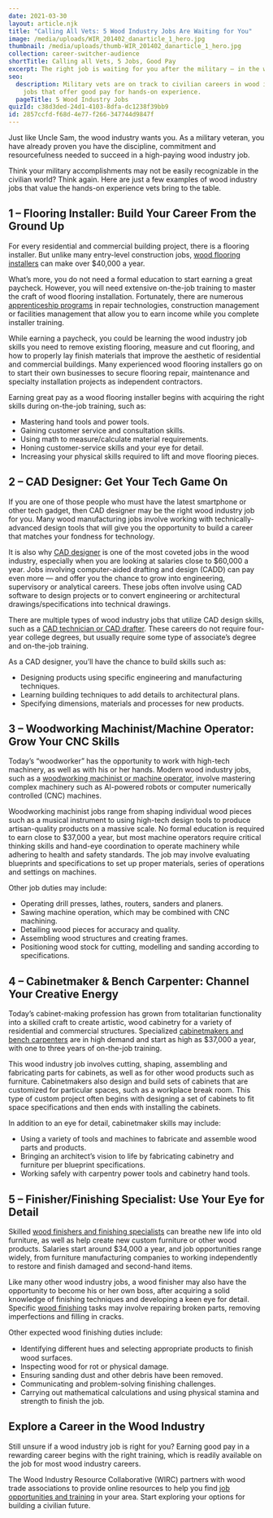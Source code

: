 ```yaml
---
date: 2021-03-30
layout: article.njk
title: "Calling All Vets: 5 Wood Industry Jobs Are Waiting for You"
image: /media/uploads/WIR_201402_danarticle_1_hero.jpg
thumbnail: /media/uploads/thumb-WIR_201402_danarticle_1_hero.jpg
collection: career-switcher-audience
shortTitle: Calling all Vets, 5 Jobs, Good Pay
excerpt: The right job is waiting for you after the military — in the wood industry. Here are five jobs that offer good pay for vet experience.
seo:
  description: Military vets are on track to civilian careers in wood industry
    jobs that offer good pay for hands-on experience.
  pageTitle: 5 Wood Industry Jobs
quizId: c38d3ded-24d1-4103-8dfa-dc1238f39bb9
id: 2857ccfd-f68d-4e77-f266-347744d9847f
---
```

Just like Uncle Sam, the wood industry wants you. As a military veteran, you have already proven you have the discipline, commitment and resourcefulness needed to succeed in a high-paying wood industry job.

Think your military accomplishments may not be easily recognizable in the civilian world? Think again. Here are just a few examples of wood industry jobs that value the hands-on experience vets bring to the table.

<div class="quiz-container">
    <div id="quiz"></div>
</div>

## 1 – Flooring Installer: Build Your Career From the Ground Up

For every residential and commercial building project, there is a flooring installer. But unlike many entry-level construction jobs, [wood flooring installers](https://youwood.com/careers/) can make over $40,000 a year.

What’s more, you do not need a formal education to start earning a great paycheck. However, you will need extensive on-the-job training to master the craft of wood flooring installation. Fortunately, there are numerous [apprenticeship programs](https://www.ziprecruiter.com/Career/Flooring-Installer/What-Is-How-to-Become) in repair technologies, construction management or facilities management that allow you to earn income while you complete installer training. 

While earning a paycheck, you could be learning the wood industry job skills you need to remove existing flooring, measure and cut flooring, and how to properly lay finish materials that improve the aesthetic of residential and commercial buildings. Many experienced wood flooring installers go on to start their own businesses to secure flooring repair, maintenance and specialty installation projects as independent contractors.

Earning great pay as a wood flooring installer begins with acquiring the right skills during on-the-job training, such as:

* Mastering hand tools and power tools.
* Gaining customer service and consultation skills.
* Using math to measure/calculate material requirements.
* Honing customer-service skills and your eye for detail.
* Increasing your physical skills required to lift and move flooring pieces.

## 2 – CAD Designer: Get Your Tech Game On

If you are one of those people who must have the latest smartphone or other tech gadget, then CAD designer may be the right wood industry job for you. Many wood manufacturing jobs involve working with technically-advanced design tools that will give you the opportunity to build a career that matches your fondness for technology.

It is also why [CAD designer](https://youwood.com/careers/) is one of the most coveted jobs in the wood industry, especially when you are looking at salaries close to $60,000 a year. Jobs involving computer-aided drafting and design (CADD) can pay even more — and offer you the chance to grow into engineering, supervisory or analytical careers. These jobs often involve using CAD software to design projects or to convert engineering or architectural drawings/specifications into technical drawings.

There are multiple types of wood industry jobs that utilize CAD design skills, such as a [CAD technician or CAD drafter](https://www.solidprofessor.com/blog/launch-your-cad-career-without-a-degree/). These careers do not require four-year college degrees, but usually require some type of associate’s degree and on-the-job training.

As a CAD designer, you’ll have the chance to build skills such as:

* Designing products using specific engineering and manufacturing techniques. 
* Learning building techniques to add details to architectural plans.
* Specifying dimensions, materials and processes for new products.

## 3 – Woodworking Machinist/Machine Operator: Grow Your CNC Skills

Today’s “woodworker” has the opportunity to work with high-tech machinery, as well as with his or her hands. Modern wood industry jobs, such as a [woodworking machinist or machine operator](https://youwood.com/careers/), involve mastering complex machinery such as AI-powered robots or computer numerically controlled (CNC) machines.

Woodworking machinist jobs range from shaping individual wood pieces such as a musical instrument to using high-tech design tools to produce artisan-quality products on a massive scale. No formal education is required to earn close to $37,000 a year, but most machine operators require critical thinking skills and hand-eye coordination to operate machinery while adhering to health and safety standards. The job may involve evaluating blueprints and specifications to set up proper materials, series of operations and settings on machines.

Other job duties may include:

* Operating drill presses, lathes, routers, sanders and planers.
* Sawing machine operation, which may be combined with CNC machining.
* Detailing wood pieces for accuracy and quality.
* Assembling wood structures and creating frames.
* Positioning wood stock for cutting, modelling and sanding according to specifications.

## 4 – Cabinetmaker & Bench Carpenter: Channel Your Creative Energy

Today’s cabinet-making profession has grown from totalitarian functionality into a skilled craft to create artistic, wood cabinetry for a variety of residential and commercial structures. Specialized [cabinetmakers and bench carpenters](https://youwood.com/careers/) are in high demand and start as high as $37,000 a year, with one to three years of on-the-job training.

This wood industry job involves cutting, shaping, assembling and fabricating parts for cabinets, as well as for other wood products such as furniture. Cabinetmakers also design and build sets of cabinets that are customized for particular spaces, such as a workplace break room. This type of custom project often begins with designing a set of cabinets to fit space specifications and then ends with installing the cabinets.

In addition to an eye for detail, cabinetmaker skills may include:

* Using a variety of tools and machines to fabricate and assemble wood parts and products.
* Bringing an architect’s vision to life by fabricating cabinetry and furniture per blueprint specifications.
* Working safely with carpentry power tools and cabinetry hand tools.

## 5 – Finisher/Finishing Specialist: Use Your Eye for Detail

Skilled [wood finishers and finishing specialists](https://youwood.com/careers/) can breathe new life into old furniture, as well as help create new custom furniture or other wood products. Salaries start around $34,000 a year, and job opportunities range widely, from furniture manufacturing companies to working independently to restore and finish damaged and second-hand items.

Like many other wood industry jobs, a wood finisher may also have the opportunity to become his or her own boss, after acquiring a solid knowledge of finishing techniques and developing a keen eye for detail. Specific [wood finishing](https://www.betterteam.com/wood-finisher-job-description) tasks may involve repairing broken parts, removing imperfections and filling in cracks. 

Other expected wood finishing duties include:

* Identifying different hues and selecting appropriate products to ﬁnish wood surfaces.
* Inspecting wood for rot or physical damage.
* Ensuring sanding dust and other debris have been removed. 
* Communicating and problem-solving finishing challenges.
* Carrying out mathematical calculations and using physical stamina and strength to finish the job.

## Explore a Career in the Wood Industry

Still unsure if a wood industry job is right for you? Earning good pay in a rewarding career begins with the right training, which is readily available on the job for most wood industry careers.

The Wood Industry Resource Collaborative (WIRC) partners with wood trade associations to provide online resources to help you find [job opportunities and training](https://youwood.com/get-started/) in your area. Start exploring your options for building a civilian future.